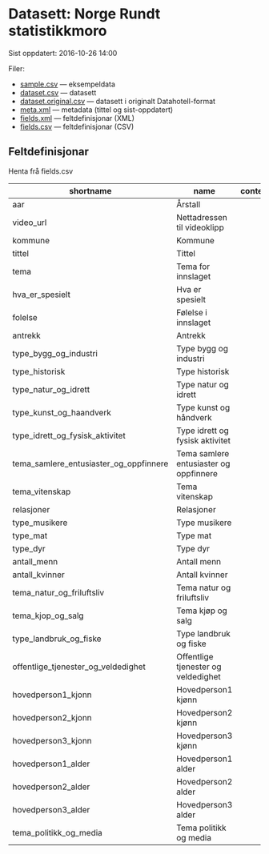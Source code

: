 # Datasett: 	Norge Rundt statistikkmoro
 Sist oppdatert: 2016-10-26 14:00

 Filer:
 - [sample.csv](sample.csv) — eksempeldata
 - [dataset.csv](dataset.csv) — datasett
 - [dataset.original.csv](dataset.original.csv) — datasett i originalt Datahotell-format
 - [meta.xml](meta.xml) — metadata (tittel og sist-oppdatert)
 - [fields.xml](fields.xml) — feltdefinisjonar (XML)
 - [fields.csv](fields.csv) — feltdefinisjonar (CSV)


## Feltdefinisjonar
Henta frå fields.csv

| shortname | name | content |
| --- | --- | --- |
| aar | Årstall |  |
| video_url | Nettadressen til videoklipp |  |
| kommune | Kommune |  |
| tittel | Tittel |  |
| tema | Tema for innslaget |  |
| hva_er_spesielt | Hva er spesielt |  |
| folelse | Følelse i innslaget |  |
| antrekk | Antrekk |  |
| type_bygg_og_industri | Type bygg og industri |  |
| type_historisk | Type historisk |  |
| type_natur_og_idrett | Type natur og idrett |  |
| type_kunst_og_haandverk | Type kunst og håndverk |  |
| type_idrett_og_fysisk_aktivitet | Type idrett og fysisk aktivitet |  |
| tema_samlere_entusiaster_og_oppfinnere | Tema samlere entusiaster og oppfinnere |  |
| tema_vitenskap | Tema vitenskap |  |
| relasjoner | Relasjoner |  |
| type_musikere | Type musikere |  |
| type_mat | Type mat |  |
| type_dyr | Type dyr |  |
| antall_menn | Antall menn |  |
| antall_kvinner | Antall kvinner |  |
| tema_natur_og_friluftsliv | Tema natur og friluftsliv |  |
| tema_kjop_og_salg | Tema kjøp og salg |  |
| type_landbruk_og_fiske | Type landbruk og fiske |  |
| offentlige_tjenester_og_veldedighet | Offentlige tjenester og veldedighet |  |
| hovedperson1_kjonn | Hovedperson1 kjønn |  |
| hovedperson2_kjonn | Hovedperson2 kjønn |  |
| hovedperson3_kjonn | Hovedperson3 kjønn |  |
| hovedperson1_alder | Hovedperson1 alder |  |
| hovedperson2_alder | Hovedperson2 alder |  |
| hovedperson3_alder | Hovedperson3 alder |  |
| tema_politikk_og_media | Tema politikk og media |  |
